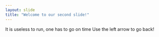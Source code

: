 ```yaml
---
layout: slide
title: "Welcome to our second slide!"
---
```

It is useless to run, one has to go on time
Use the left arrow to go back!

